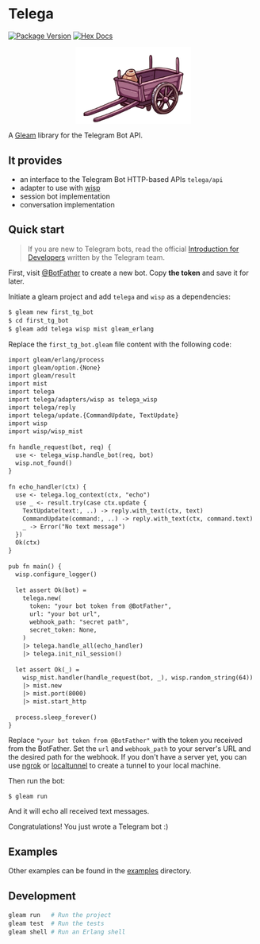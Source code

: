 # Telega

[![Package Version](https://img.shields.io/hexpm/v/telega)](https://hex.pm/packages/telega)
[![Hex Docs](https://img.shields.io/badge/hex-docs-ffaff3)](https://hexdocs.pm/telega/)

<a href="#" target="blank">
  <img src="./docs/logo.png" alt="Telega" width="233" style="display: block; margin: 0 auto;" />
</a>

A [Gleam](https://gleam.run/) library for the Telegram Bot API.


## It provides

- an interface to the Telegram Bot HTTP-based APIs `telega/api`
- adapter to use with [wisp](https://github.com/gleam-wisp/wisp)
- session bot implementation
- conversation implementation

## Quick start

> If you are new to Telegram bots, read the official [Introduction for Developers](https://core.telegram.org/bots) written by the Telegram team.

First, visit [@BotFather](https://t.me/botfather) to create a new bot. Copy **the token** and save it for later.

Initiate a gleam project and add `telega` and `wisp` as a dependencies:

```sh
$ gleam new first_tg_bot
$ cd first_tg_bot
$ gleam add telega wisp mist gleam_erlang
```

Replace the `first_tg_bot.gleam` file content with the following code:

```gleam
import gleam/erlang/process
import gleam/option.{None}
import gleam/result
import mist
import telega
import telega/adapters/wisp as telega_wisp
import telega/reply
import telega/update.{CommandUpdate, TextUpdate}
import wisp
import wisp/wisp_mist

fn handle_request(bot, req) {
  use <- telega_wisp.handle_bot(req, bot)
  wisp.not_found()
}

fn echo_handler(ctx) {
  use <- telega.log_context(ctx, "echo")
  use _ <- result.try(case ctx.update {
    TextUpdate(text:, ..) -> reply.with_text(ctx, text)
    CommandUpdate(command:, ..) -> reply.with_text(ctx, command.text)
    _ -> Error("No text message")
  })
  Ok(ctx)
}

pub fn main() {
  wisp.configure_logger()

  let assert Ok(bot) =
    telega.new(
      token: "your bot token from @BotFather",
      url: "your bot url",
      webhook_path: "secret path",
      secret_token: None,
    )
    |> telega.handle_all(echo_handler)
    |> telega.init_nil_session()

  let assert Ok(_) =
    wisp_mist.handler(handle_request(bot, _), wisp.random_string(64))
    |> mist.new
    |> mist.port(8000)
    |> mist.start_http

  process.sleep_forever()
}
```

Replace `"your bot token from @BotFather"` with the token you received from the BotFather. Set the `url` and `webhook_path` to your server's URL and the desired path for the webhook. If you don't have a server yet, you can use [ngrok](https://ngrok.com/) or [localtunnel](https://localtunnel.me/) to create a tunnel to your local machine.

Then run the bot:

```sh
$ gleam run
```

And it will echo all received text messages.

Congratulations! You just wrote a Telegram bot :)

## Examples

Other examples can be found in the [examples](./examples) directory.

## Development

```sh
gleam run   # Run the project
gleam test  # Run the tests
gleam shell # Run an Erlang shell
```
